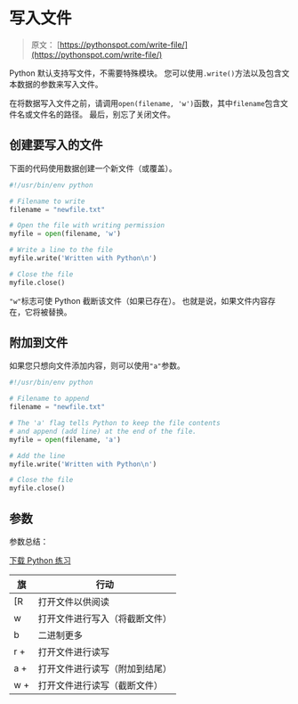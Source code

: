 # 写入文件

> 原文： [https://pythonspot.com/write-file/](https://pythonspot.com/write-file/)

Python 默认支持写文件，不需要特殊模块。 您可以使用`.write()`方法以及包含文本数据的参数来写入文件。

在将数据写入文件之前，请调用`open(filename, 'w')`函数，其中`filename`包含文件名或文件名的路径。 最后，别忘了关闭文件。

## 创建要写入的文件

下面的代码使用数据创建一个新文件（或覆盖）。

```py
#!/usr/bin/env python

# Filename to write
filename = "newfile.txt"

# Open the file with writing permission
myfile = open(filename, 'w')

# Write a line to the file
myfile.write('Written with Python\n')

# Close the file
myfile.close()

```

`"w"`标志可使 Python 截断该文件（如果已存在）。 也就是说，如果文件内容存在，它将被替换。

## 附加到文件

如果您只想向文件添加内容，则可以使用`"a"`参数。

```py
#!/usr/bin/env python

# Filename to append
filename = "newfile.txt"

# The 'a' flag tells Python to keep the file contents
# and append (add line) at the end of the file.
myfile = open(filename, 'a')

# Add the line
myfile.write('Written with Python\n')

# Close the file
myfile.close()

```

## 参数

参数总结：

[下载 Python 练习](https://pythonspot.com/download-python-exercises/)

| 旗 | 行动 |
| --- | --- |
| [R | 打开文件以供阅读 |
| w | 打开文件进行写入（将截断文件） |
| b | 二进制更多 |
| r + | 打开文件进行读写 |
| a + | 打开文件进行读写（附加到结尾） |
| w + | 打开文件进行读写（截断文件） |